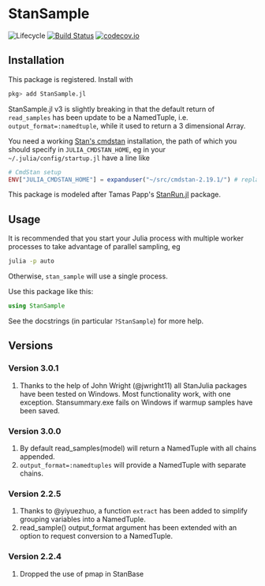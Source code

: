 # StanSample

![Lifecycle](https://img.shields.io/badge/lifecycle-experimental-orange.svg)<!--
![Lifecycle](https://img.shields.io/badge/lifecycle-maturing-blue.svg)
![Lifecycle](https://img.shields.io/badge/lifecycle-stable-green.svg)
![Lifecycle](https://img.shields.io/badge/lifecycle-retired-orange.svg)
![Lifecycle](https://img.shields.io/badge/lifecycle-archived-red.svg)
![Lifecycle](https://img.shields.io/badge/lifecycle-dormant-blue.svg) -->
[![Build Status](https://travis-ci.com/StanJulia/StanSample.jl.svg?branch=master)](https://travis-ci.com/StanJulia/StanSample.jl)
[![codecov.io](http://codecov.io/github/StanJulia/StanSample.jl/coverage.svg?branch=master)](http://codecov.io/github/StanJulia/StanSample.jl?branch=master)

## Installation

This package is registered. Install with

```julia
pkg> add StanSample.jl
```

StanSample.jl v3 is slightly breaking in that the default return of `read_samples` has been update to be a NamedTuple, i.e. `output_format=:namedtuple`, while it used to return a 3 dimensional Array.

You need a working [Stan's cmdstan](https://mc-stan.org/users/interfaces/cmdstan.html) installation, the path of which you should specify in `JULIA_CMDSTAN_HOME`, eg in your `~/.julia/config/startup.jl` have a line like
```julia
# CmdStan setup
ENV["JULIA_CMDSTAN_HOME"] = expanduser("~/src/cmdstan-2.19.1/") # replace with your path
```

This package is modeled after Tamas Papp's [StanRun.jl](https://github.com/tpapp/StanRun.jl) package. 

## Usage

It is recommended that you start your Julia process with multiple worker processes to take advantage of parallel sampling, eg

```sh
julia -p auto
```

Otherwise, `stan_sample` will use a single process.

Use this package like this:

```julia
using StanSample
```

See the docstrings (in particular `?StanSample`) for more help.

## Versions

### Version 3.0.1

1. Thanks to the help of John Wright (@jwright11) all StanJulia packages have been tested on Windows. Most functionality work, with one exception. Stansummary.exe fails on Windows if warmup samples have been saved.

### Version 3.0.0

1. By default read_samples(model) will return a NamedTuple with all chains appended.
2. `output_format=:namedtuples` will provide a NamedTuple with separate chains.

### Version 2.2.5

1. Thanks to @yiyuezhuo, a function `extract` has been added to simplify grouping variables into a NamedTuple.
2. read_sample() output_format argument has been extended with an option to request conversion to a NamedTuple.

### Version 2.2.4

1. Dropped the use of pmap in StanBase
